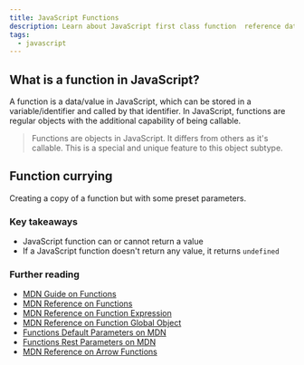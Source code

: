 ```yaml
---
title: JavaScript Functions
description: Learn about JavaScript first class function  reference datatype.
tags:
  - javascript
---
```


## What is a function in JavaScript?

A function is a data/value in JavaScript, which can be stored in a variable/identifier and called by that identifier. In JavaScript, functions are regular objects with the additional capability of being callable.

> Functions are objects in JavaScript. It differs from others as it's callable. This is a special and unique feature to this object subtype.

## Function currying

Creating a copy of a function but with some preset parameters.

### Key takeaways

- JavaScript function can or cannot return a value
- If a JavaScript function doesn't return any value, it returns `undefined`

### Further reading

- [MDN Guide on Functions](https://developer.mozilla.org/en-US/docs/Web/JavaScript/Guide/Functions)
- [MDN Reference on Functions](https://developer.mozilla.org/en-US/docs/Web/JavaScript/Reference/Functions)
- [MDN Reference on Function Expression](https://developer.mozilla.org/en-US/docs/Web/JavaScript/Reference/Operators/function)
- [MDN Reference on Function Global Object](https://developer.mozilla.org/en-US/docs/Web/JavaScript/Reference/Global_Objects/Function)
- [Functions Default Parameters on MDN](https://developer.mozilla.org/en-US/docs/Web/JavaScript/Reference/Functions/Default_parameters)
- [Functions Rest Parameters on MDN](https://developer.mozilla.org/en-US/docs/Web/JavaScript/Reference/Functions/rest_parameters)
- [MDN Reference on Arrow Functions](https://developer.mozilla.org/en-US/docs/Web/JavaScript/Reference/Functions/Arrow_functions)